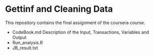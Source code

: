 # Gettinf and Cleaning Data

This repository contains the final assignment of the coursera course.

- CodeBook.md   Description of the Input, Transactions, Variables and Output
- Run_analysis.R
- JB_result.txt
